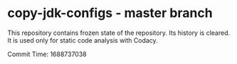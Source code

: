 # copy-jdk-configs - master branch

This repository contains frozen state of the repository.
Its history is cleared. It is used only for static code
analysis with Codacy.

Commit Time: 1688737038